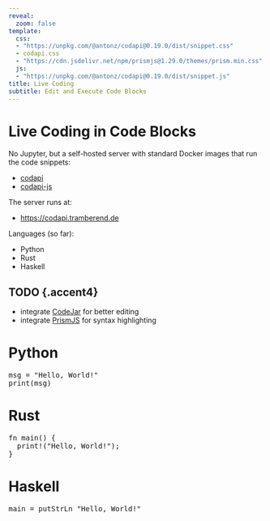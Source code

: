 ```yaml
---
reveal:
  zoom: false
template:
  css:
  - "https://unpkg.com/@antonz/codapi@0.19.0/dist/snippet.css"
  - codapi.css
  - "https://cdn.jsdelivr.net/npm/prismjs@1.29.0/themes/prism.min.css"
  js:
  - "https://unpkg.com/@antonz/codapi@0.19.0/dist/snippet.js"
title: Live Coding
subtitle: Edit and Execute Code Blocks
---
```


# Live Coding in Code Blocks

No Jupyter, but a self-hosted server with standard Docker images that run the
code snippets:

-   [codapi](https://codapi.org)
-   [codapi-js](https://github.com/nalgeon/codapi-js)

The server runs at:

-   <https://codapi.tramberend.de>

Languages (so far):

-   Python
-   Rust
-   Haskell

## TODO {.accent4}

-   integrate [CodeJar](https://medv.io/codejar/) for better editing
-   integrate [PrismJS](https://prismjs.com/) for syntax highlighting

# Python

<pre id = "python-1" class="live-code">
msg = "Hello, World!"
print(msg)
</pre>

<codapi-snippet sandbox="python" editor="basic" selector="#python-1"></codapi-snippet>

<script type="module">
  import {CodeJar} from "https://cdn.jsdelivr.net/npm/codejar@4.2.0/+esm";
  let jar = CodeJar(document.querySelector('#python-1'));
</script>

# Rust

<pre id = "rust-1" class="live-code">
fn main() {
  print!("Hello, World!");
}
</pre>

<codapi-snippet sandbox="rust" editor="basic" selector="#rust-1"></codapi-snippet>

<script type="module">
  import {CodeJar} from "https://cdn.jsdelivr.net/npm/codejar@4.2.0/+esm";
  let jar = CodeJar(document.querySelector('#rust-1'));
</script>

# Haskell

<pre id = "haskell-1" class="live-code">
main = putStrLn "Hello, World!"
</pre>

<codapi-snippet sandbox="haskell" editor="basic" selector="#haskell-1"></codapi-snippet>

<script type="module">
  import {CodeJar} from "https://cdn.jsdelivr.net/npm/codejar@4.2.0/+esm";
  let jar = CodeJar(document.querySelector('#haskell-1'));
</script>

<codapi-settings url="https://codapi.tramberend.de/v1"> </codapi-settings>
